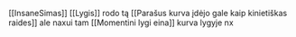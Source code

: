 [[InsaneSimas]] [[Lygis]] rodo tą [[Parašus kurva įdėjo gale kaip kinietiškas raides]] ale naxui tam [[Momentini lygi eina]] kurva lygyje nx